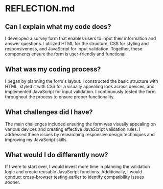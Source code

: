 # REFLECTION.md

## Can I explain what my code does?

I developed a survey form that enables users to input their information and answer questions. I utilized HTML for the structure, CSS for styling and responsiveness, and JavaScript for input validation. Together, these components ensure the form is user-friendly and functional.

## What was my coding process?

I began by planning the form's layout. I constructed the basic structure with HTML, styled it with CSS for a visually appealing look across devices, and implemented JavaScript for input validation. I continuously tested the form throughout the process to ensure proper functionality.

## What challenges did I have?

The main challenges included ensuring the form was visually appealing on various devices and creating effective JavaScript validation rules. I addressed these issues by researching responsive design techniques and improving my JavaScript skills.

## What would I do differently now?

If I were to start over, I would invest more time in planning the validation logic and create reusable JavaScript functions. Additionally, I would conduct cross-browser testing earlier to identify compatibility issues sooner.
